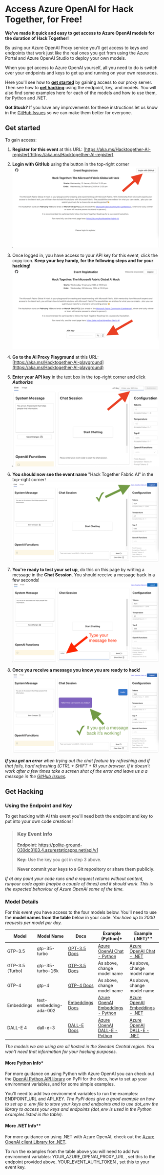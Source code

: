 # Access Azure OpenAI for Hack Together, for Free!

**We've made it quick and easy to get access to Azure OpenAI models for the duration of Hack Together!**

By using our Azure OpenAI Proxy service you'll get access to keys and endpoints that work just like the real ones you get from using the Azure Portal and Azure OpenAI Studio to deploy your own models. 

When you get access to Azure OpenAI yourself, all you need to do is switch over your endpoints and keys to get up and running on your own resources.

Here you'll see how to **[get started](#get-started)** by gaining access to our proxy server. Then see how to **[get hacking](#get-hacking)** using the endpoint, key, and models. You will also find some examples here for each of the models and how to use them, for Python and .NET. 

**Got Stuck?** If you have any improvements for these instructions let us know in the [GitHub Issues](https://aka.ms/fabric-hack24-issues) so we can make them better for everyone.

## Get started
To gain access:

1. **Register for this event** at this URL: [https://aka.ms/Hacktogether-AI-register](https://aka.ms/Hacktogether-AI-register) 

2. **Login with GitHub** using the button in the top-right corner
![Screenshot of registration page with arrow pointing to top right corner.](images/proxy1.png  "Click login with GitHub")

3. Once logged in, you have access to your API key for this event, click the copy icon. **Keep your key handy, for the following steps and for your hacking!**  
![Screenshot of proxy site page with arrow pointing to the copy button next to API Key.](images/proxy2.png "Click the copy button to copy your key")

4. **Go to the AI Proxy Playground** at this URL: [https://aka.ms/Hacktogether-AI-playground](https://aka.ms/Hacktogether-AI-playground)


5. **Enter your API key** in the text box in the top-right corner and click ***Authorize***
![Screenshot of proxy playground page with arrow pointing to API text entry field and authorize button.](images/proxy3.png "Enter your key and hit 'Authorize'")

6. **You should now see the event name** "Hack Together Fabric AI" in the top-right corner!
![Screenshot of proxy playground page with a tick and an arrow pointing to the event name "Hack Together Fabric AI" that appears once you have succesfully entered a key for the event.](images/proxy4.png "When you see the event name you have succesfully entered your key")

7. **You're ready to test your set up**, do this on this page by writing a message in the **Chat Session**. You should receive a message back in a few seconds!
![Screenshot of proxy playground page with an arrow pointing to the input field, where the message /Hello" has been writen.](images/proxy5.png "Test the service using the Chat feature by writing a message")

8. **Once you receive a message you know you are ready to hack!**
![Screenshot of proxy playground where the AI has responded with a message that says "Hello! How can I assist you today?".](images/proxy6.png "When you receive a response you are ready to hack!")

***If you get an error** when trying out the chat feature try refreshing and if that fails, hard refreshing (CTRL + SHIFT + R) your browser. If it doesn't work after a few times take a screen shot of the error and leave us a a message in the [GitHub Issues](https://aka.ms/fabric-hack24-issues).*

## Get Hacking 
### Using the Endpoint and Key
To get hacking with AI this event you'll need both the endpoint and key to put into your own code creations! 

> ### Key Event Info
> **Endpoint**: https://polite-ground-030dc3103.4.azurestaticapps.net/api/v1
>
> **Key:** Use the key you got in step 3 above.
> 
> **Never commit your keys to a Git repository or share them publicly.**

*If at any point your code runs and a request returns without content, runyour code again (maybe a couple of times) and it should work. This is the expected behaviour of Azure OpenAI some of the time.*

### Model Details
For this event you have access to the four models below. You'll need to use the **model names from the table** below in your code. 
*You have up to 2000 requests per model per day.*

| Model  | Model Name  | Docs | Example (Python)*| Example (.NET)** |
|---|---|---|---|---|
| GTP-3.5  |  gtp-35-turbo | [GPT-3.5 Docs](https://aka.ms/fabric-hack24-python-docs-gtp35) | [Azure OpenAI Chat - Python ](https://aka.ms/fabric-hack24-python-eg-chat) | [Azure OpenAI Chat - .NET ](https://aka.ms/fabric-hack24-dotnet-eg-chat) | 
| GTP-3.5 (Turbo) |  gtp-35-turbo-16k | [GTP-3.5 Docs](https://aka.ms/fabric-hack24-python-docs-gtp35) | As above, change model name | As above, change model name | 
| GTP-4 |  gtp-4 | [GTP-4 Docs](https://aka.ms/fabric-hack24-python-docs-gtp4) | As above, change model name | As above, change model name |
| Embeddings |  text-embedding-ada-002 | [Embeddings Docs](https://aka.ms/fabric-hack24-python-docs-embeddings) | [Azure OpenAI Embeddings - Python ](https://aka.ms/fabric-hack24-python-eg-embeddings) | [Azure OpenAI Embeddings - .NET ](https://aka.ms/fabric-hack24-dotnet-eg-embeddings) |
| DALL-E 4 |  dall-e-3 | [DALL-E Docs](https://aka.ms/fabric-hack24-python-docs-dalle) | [Azure OpenAI DALL-E - Python ](https://aka.ms/fabric-hack24-python-eg-dalle) | [Azure OpenAI DALL-E - .NET ](https://aka.ms/fabric-hack24-dotnet-eg-dalle) |

*The models we are using are all hosted in the Sweden Central region. You won't need that information for your hacking purposes.*

#### More Python Info*
For more guidance on using Python with Azure OpenAI you can check out the [OpenAI Python API library](https://aka.ms/fabric-hack24-python) on PyPi for the docs, how to set up your environment variables, and for some simple examples. 

You'll need to add two environment variables to run the examples: ENDPOINT_URL and API_KEY. *The PyPi docs give a good example on how to set up a .env file to store your keys and endpoints and to use dot_env the library to access your keys and endpoints (dot_env is used in the Python examples listed in the table).*

#### More .NET Info**
For more guidance on using .NET with Azure OpenAI, check out the [Azure OpenAI client Library for .NET](https://aka.ms/fabric-hack24-dotnet). 

To run the examples from the table above you will need to add two environment variables:
YOUR_AZURE_OPENAI_PROXY_URL , set this to the endpoint provided above. 
YOUR_EVENT_AUTH_TOKEN , set this to your event key.
